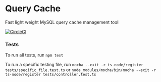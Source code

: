# Query Cache
Fast light weight MySQL query cache management tool

[![CircleCI](https://circleci.com/gh/megmut/query-cache.svg?style=svg)](https://circleci.com/gh/megmut/query-cache)

### Tests
To run all tests, run 
```npm test```

To run a specific testing file, run
```mocha --exit -r ts-node/register tests/specific_file.test.ts```
or
```node_modules/mocha/bin/mocha --exit -r ts-node/register tests/controller.test.ts```
